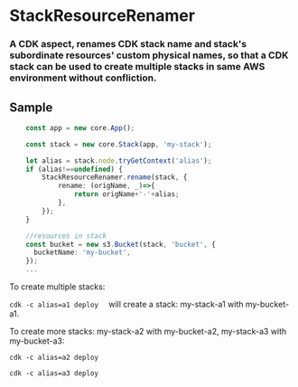# StackResourceRenamer
### A CDK aspect, renames CDK stack name and stack's subordinate resources' custom physical names, so that a CDK stack can be used to create multiple stacks in same AWS environment without confliction.


## Sample


```ts
    const app = new core.App();

    const stack = new core.Stack(app, 'my-stack');

    let alias = stack.node.tryGetContext('alias');
    if (alias!==undefined) {
        StackResourceRenamer.rename(stack, {
            rename: (origName, _)=>{
                return origName+'-'+alias;
            },
        });
    }

    //resources in stack
    const bucket = new s3.Bucket(stack, 'bucket', {
      bucketName: 'my-bucket',
    });
    ...

```

To create multiple stacks:

`cdk -c alias=a1 deploy  `
will create a stack: my-stack-a1 with my-bucket-a1.

To create more stacks: my-stack-a2 with my-bucket-a2, my-stack-a3 with my-bucket-a3:

`cdk -c alias=a2 deploy`

`cdk -c alias=a3 deploy`
